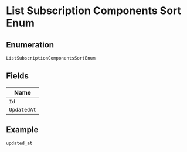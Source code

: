 
# List Subscription Components Sort Enum

## Enumeration

`ListSubscriptionComponentsSortEnum`

## Fields

| Name |
|  --- |
| `Id` |
| `UpdatedAt` |

## Example

```
updated_at
```

